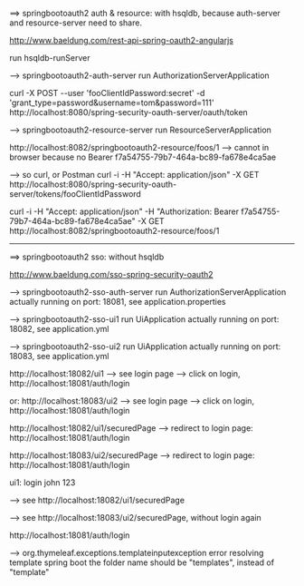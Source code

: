 
==> springbootoauth2 auth & resource: with hsqldb, because auth-server and resource-server need to share.

http://www.baeldung.com/rest-api-spring-oauth2-angularjs

run hsqldb-runServer

--> springbootoauth2-auth-server
run AuthorizationServerApplication

curl -X POST --user 'fooClientIdPassword:secret' -d 'grant_type=password&username=tom&password=111' http://localhost:8080/spring-security-oauth-server/oauth/token

--> springbootoauth2-resource-server
run ResourceServerApplication

http://localhost:8082/springbootoauth2-resource/foos/1 
--> cannot in browser because no Bearer f7a54755-79b7-464a-bc89-fa678e4ca5ae

--> so curl, or Postman
curl -i -H "Accept: application/json" -X GET http://localhost:8080/spring-security-oauth-server/tokens/fooClientIdPassword

curl -i -H "Accept: application/json" -H "Authorization: Bearer f7a54755-79b7-464a-bc89-fa678e4ca5ae" -X GET http://localhost:8082/springbootoauth2-resource/foos/1


------------------------------------------------------------------------------------




==> springbootoauth2 sso: without hsqldb

http://www.baeldung.com/sso-spring-security-oauth2

--> springbootoauth2-sso-auth-server
run AuthorizationServerApplication
actually running on port: 18081, see application.properties

--> springbootoauth2-sso-ui1
run UiApplication
actually running on port: 18082, see application.yml

--> springbootoauth2-sso-ui2
run UiApplication
actually running on port: 18083, see application.yml



http://localhost:18082/ui1
--> see login page
--> click on login, http://localhost:18081/auth/login

or: 
http://localhost:18083/ui2
--> see login page
--> click on login, http://localhost:18081/auth/login

http://localhost:18082/ui1/securedPage
--> redirect to login page: http://localhost:18081/auth/login

http://localhost:18083/ui2/securedPage
--> redirect to login page: http://localhost:18081/auth/login

ui1: login
john
123

--> see http://localhost:18082/ui1/securedPage

--> see http://localhost:18083/ui2/securedPage, without login again

http://localhost:18081/auth/login

--> org.thymeleaf.exceptions.templateinputexception error resolving template spring boot
the folder name should be "templates", instead of "template"


